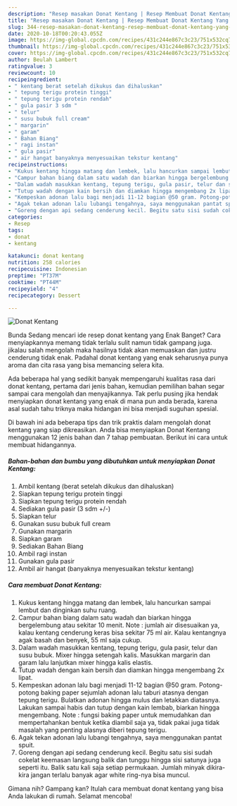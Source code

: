 ```yaml
---
description: "Resep masakan Donat Kentang | Resep Membuat Donat Kentang Yang Sedap"
title: "Resep masakan Donat Kentang | Resep Membuat Donat Kentang Yang Sedap"
slug: 344-resep-masakan-donat-kentang-resep-membuat-donat-kentang-yang-sedap
date: 2020-10-18T00:20:43.055Z
image: https://img-global.cpcdn.com/recipes/431c244e867c3c23/751x532cq70/donat-kentang-foto-resep-utama.jpg
thumbnail: https://img-global.cpcdn.com/recipes/431c244e867c3c23/751x532cq70/donat-kentang-foto-resep-utama.jpg
cover: https://img-global.cpcdn.com/recipes/431c244e867c3c23/751x532cq70/donat-kentang-foto-resep-utama.jpg
author: Beulah Lambert
ratingvalue: 3
reviewcount: 10
recipeingredient:
- " kentang berat setelah dikukus dan dihaluskan"
- " tepung terigu protein tinggi"
- " tepung terigu protein rendah"
- " gula pasir 3 sdm "
- " telur"
- " susu bubuk full cream"
- " margarin"
- " garam"
- " Bahan Biang"
- " ragi instan"
- " gula pasir"
- " air hangat banyaknya menyesuaikan tekstur kentang"
recipeinstructions:
- "Kukus kentang hingga matang dan lembek, lalu hancurkan sampai lembut dan dinginkan suhu ruang."
- "Campur bahan biang dalam satu wadah dan biarkan hingga bergelembung atau sekitar 10 menit. Note : jumlah air disesuaikan ya, kalau kentang cenderung keras bisa sekitar 75 ml air. Kalau kentangnya agak basah dan benyek, 55 ml saja cukup."
- "Dalam wadah masukkan kentang, tepung terigu, gula pasir, telur dan susu bubuk. Mixer hingga setengah kalis. Masukkan margarin dan garam lalu lanjutkan mixer hingga kalis elastis."
- "Tutup wadah dengan kain bersih dan diamkan hingga mengembang 2x lipat."
- "Kempeskan adonan lalu bagi menjadi 11-12 bagian @50 gram. Potong-potong baking paper sejumlah adonan lalu taburi atasnya dengan tepung terigu. Bulatkan adonan hingga mulus dan letakkan diatasnya. Lakukan sampai habis dan tutup dengan kain lembab, biarkan hingga mengembang. Note : fungsi baking paper untuk memudahkan dan mempertahankan bentuk ketika diambil saja ya, tidak pakai juga tidak masalah yang penting alasnya diberi tepung terigu."
- "Agak tekan adonan lalu lubangi tengahnya, saya menggunakan pantat spuit."
- "Goreng dengan api sedang cenderung kecil. Begitu satu sisi sudah cokelat keemasan langsung balik dan tunggu hingga sisi satunya juga seperti itu. Balik satu kali saja setiap permukaan. Jumlah minyak dikira-kira jangan terlalu banyak agar white ring-nya bisa muncul."
categories:
- Resep
tags:
- donat
- kentang

katakunci: donat kentang 
nutrition: 258 calories
recipecuisine: Indonesian
preptime: "PT37M"
cooktime: "PT44M"
recipeyield: "4"
recipecategory: Dessert

---
```



![Donat Kentang](https://img-global.cpcdn.com/recipes/431c244e867c3c23/751x532cq70/donat-kentang-foto-resep-utama.jpg)

Bunda Sedang mencari ide resep donat kentang yang Enak Banget? Cara menyiapkannya memang tidak terlalu sulit namun tidak gampang juga. jikalau salah mengolah maka hasilnya tidak akan memuaskan dan justru cenderung tidak enak. Padahal donat kentang yang enak seharusnya punya aroma dan cita rasa yang bisa memancing selera kita.



Ada beberapa hal yang sedikit banyak mempengaruhi kualitas rasa dari donat kentang, pertama dari jenis bahan, kemudian pemilihan bahan segar sampai cara mengolah dan menyajikannya. Tak perlu pusing jika hendak menyiapkan donat kentang yang enak di mana pun anda berada, karena asal sudah tahu triknya maka hidangan ini bisa menjadi suguhan spesial.


Di bawah ini ada beberapa tips dan trik praktis dalam mengolah donat kentang yang siap dikreasikan. Anda bisa menyiapkan Donat Kentang menggunakan 12 jenis bahan dan 7 tahap pembuatan. Berikut ini cara untuk membuat hidangannya.

<!--inarticleads1-->

##### Bahan-bahan dan bumbu yang dibutuhkan untuk menyiapkan Donat Kentang:

1. Ambil  kentang (berat setelah dikukus dan dihaluskan)
1. Siapkan  tepung terigu protein tinggi
1. Siapkan  tepung terigu protein rendah
1. Sediakan  gula pasir (3 sdm +/-)
1. Siapkan  telur
1. Gunakan  susu bubuk full cream
1. Gunakan  margarin
1. Siapkan  garam
1. Sediakan  Bahan Biang
1. Ambil  ragi instan
1. Gunakan  gula pasir
1. Ambil  air hangat (banyaknya menyesuaikan tekstur kentang)




<!--inarticleads2-->

##### Cara membuat Donat Kentang:

1. Kukus kentang hingga matang dan lembek, lalu hancurkan sampai lembut dan dinginkan suhu ruang.
1. Campur bahan biang dalam satu wadah dan biarkan hingga bergelembung atau sekitar 10 menit. Note : jumlah air disesuaikan ya, kalau kentang cenderung keras bisa sekitar 75 ml air. Kalau kentangnya agak basah dan benyek, 55 ml saja cukup.
1. Dalam wadah masukkan kentang, tepung terigu, gula pasir, telur dan susu bubuk. Mixer hingga setengah kalis. Masukkan margarin dan garam lalu lanjutkan mixer hingga kalis elastis.
1. Tutup wadah dengan kain bersih dan diamkan hingga mengembang 2x lipat.
1. Kempeskan adonan lalu bagi menjadi 11-12 bagian @50 gram. Potong-potong baking paper sejumlah adonan lalu taburi atasnya dengan tepung terigu. Bulatkan adonan hingga mulus dan letakkan diatasnya. Lakukan sampai habis dan tutup dengan kain lembab, biarkan hingga mengembang. Note : fungsi baking paper untuk memudahkan dan mempertahankan bentuk ketika diambil saja ya, tidak pakai juga tidak masalah yang penting alasnya diberi tepung terigu.
1. Agak tekan adonan lalu lubangi tengahnya, saya menggunakan pantat spuit.
1. Goreng dengan api sedang cenderung kecil. Begitu satu sisi sudah cokelat keemasan langsung balik dan tunggu hingga sisi satunya juga seperti itu. Balik satu kali saja setiap permukaan. Jumlah minyak dikira-kira jangan terlalu banyak agar white ring-nya bisa muncul.




Gimana nih? Gampang kan? Itulah cara membuat donat kentang yang bisa Anda lakukan di rumah. Selamat mencoba!
